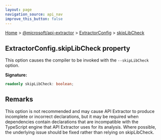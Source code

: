 ```yaml
---
layout: page
navigation_source: api_nav
improve_this_button: false
---
```



[Home](./index.md) &gt; [@microsoft/api-extractor](./api-extractor.md) &gt; [ExtractorConfig](./api-extractor.extractorconfig.md) &gt; [skipLibCheck](./api-extractor.extractorconfig.skiplibcheck.md)

## ExtractorConfig.skipLibCheck property

This option causes the compiler to be invoked with the `--skipLibCheck` option.

<b>Signature:</b>

```typescript
readonly skipLibCheck: boolean;
```

## Remarks

This option is not recommended and may cause API Extractor to produce incomplete or incorrect declarations, but it may be required when dependencies contain declarations that are incompatible with the TypeScript engine that API Extractor uses for its analysis. Where possible, the underlying issue should be fixed rather than relying on skipLibCheck.
